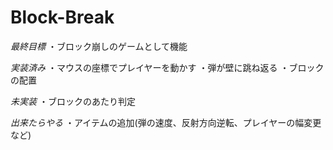 # Block-Break
*最終目標*
・ブロック崩しのゲームとして機能

*実装済み*
・マウスの座標でプレイヤーを動かす
・弾が壁に跳ね返る
・ブロックの配置

*未実装*
・ブロックのあたり判定

*出来たらやる*
・アイテムの追加(弾の速度、反射方向逆転、プレイヤーの幅変更など)

